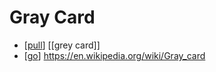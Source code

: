 # Gray Card

- [[pull]] [[grey card]]
- [[go]] https://en.wikipedia.org/wiki/Gray_card


[//begin]: # "Autogenerated link references for markdown compatibility"
[pull]: pull "Pull"
[go]: go "Go"
[//end]: # "Autogenerated link references"